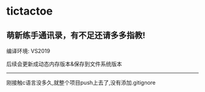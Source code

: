 # tictactoe

## 萌新练手通讯录，有不足还请多多指教!

编译环境: VS2019

后续会更新成动态内存版本&保存到文件系统版本

---
刚接触c语言没多久,就整个项目push上去了,没有添加.gitignore
